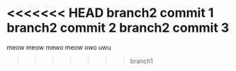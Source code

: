 <<<<<<< HEAD
branch2 commit 1
branch2 commit 2
branch2 commit 3
=======
meow meow
mewo meow owo uwu
>>>>>>> branch1
